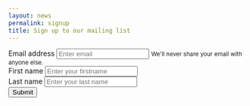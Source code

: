 ```yaml
---
layout: news
permalink: signup
title: Sign up to our mailing list
---
```



<form action="{{site.mailchimp-list}}" method="post" class="mb-3">
  <div class="form-group">
    <label for="email">Email address</label>
    <input type="email" name="EMAIL" class="form-control" id="email" aria-describedby="emailHelp" placeholder="Enter email">
    <small id="emailHelp" class="form-text text-muted">We'll never share your email with anyone else.</small>
  </div>
   <div class="form-group">
    <label for="FNAME">First name</label>
    <input type="FNAME" name="FNAME" class="form-control" id="FNAME"  placeholder="Enter your firstname">
  </div>
   <div class="form-group">
    <label for="LNAME">Last name</label>
    <input type="LNAME" name="LNAME" class="form-control" id="LNAME" placeholder="Enter your last name">
  </div>
  <button type="submit" class="btn btn-wine">Submit</button>
</form>